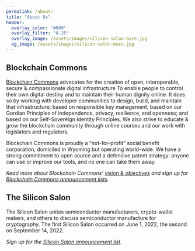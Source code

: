 ```yaml
---
permalink: /about/
title: "About Us"
header:
  overlay_color: "#000"
  overlay_filter: "0.25"
  overlay_image: /assets/images/silicon-salon-bare.jpg
  og_image: /assets/images/silicon-salon-main.jpg
---
```


## Blockchain Commons

[Blockchain Commons](https://www.blockchaincommons.com) advocates for the creation of open, interoperable, secure & compassionate digital infrastructure
To enable people to control their own digital destiny and to maintain their human dignity online. It does so by working with developer communities to design, build, and maintain that infrastructure; based on responsible key management; based on our Gordian Principles of independence, privacy, resilience, and openness; and based on our Self-Sovereign Identity Principles. We also strive to educate & grow the blockchain community through online courses and our work with legislators and regulators.

Blockchain Commons is proudly a “not-for-profit” social benefit corporation, domiciled in Wyoming but operating world-wide. We have a strong commitment to open source and a defensive patent strategy: anyone can use or improve our tools, and no one can take them away.

_Read more about Blockchain Commons’ [vision & objectives](https://www.blockchaincommons.com/vision.html) and sign up for [Blockchain Commons announcement lists](https://www.blockchaincommons.com/subscribe.html)._

## The Silicon Salon

The Silicon Salon unites semiconductor manufacturers, crypto-wallet makers, and others to discuss semiconductor manufacture for cryptography. The first Silicon Salon occurred on June 1, 2022, the second on September 14, 2022.

_Sign up for the [Silicon Salon announcement list](/subscribe/)._
